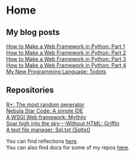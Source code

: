 # Home

## My blog posts

[How to Make a Web Framework in Python: Part 1](https://zachyboy12.github.io/zachyboy12.gitub.io/blog-posts/make-a-web-framework-with-python-part-1)  
[How to Make a Web Framework in Python: Part 2](https://zachyboy12.github.io/zachyboy12.gitub.io/blog-posts/make-a-web-framework-with-python-part-2)  
[How to Make a Web Framework in Python: Part 3](https://zachyboy12.github.io/zachyboy12.gitub.io/blog-posts/make-a-web-framework-with-python-part-3)  
[How to Make a Web Framework in Python: Part 4](https://zachyboy12.github.io/zachyboy12.gitub.io/blog-posts/make-a-web-framework-with-python-part-4)  
[My New Programming Language: Todots](https://zachyboy12.github.io/zachyboy12.gitub.io/blog-posts/my-new-programming-language)

## Repositories

[R+: The most random generator](https://github.com/zachyboy12/rplus)  
[Nebula Star Code: A simple IDE](https://github.com/zachyboy12/NebulaStarCode)  
[A WSGI Web framework: Mythjiv](https://github.com/zachyboy12/mythjiv)  
[Soar high into the sky---Without HTML: Griffin](https://github.com/zachyboy12/griffin)  
[A text file manager: Sql.txt (Sqltxt)](https://github.com/zachyboy12/sqltxt)  


You can find reflections [here](https://zachyboy12.github.io/zachyboy12.gitub.io/daily-reflections-from-a-mother).  
You can also find docs for some of my repos [here](https://zachyboy12.github.io/zachyboy12.gitub.io/docs/).  
